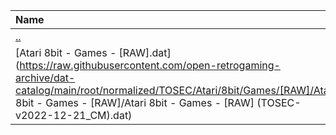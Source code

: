|Name|Size|
|:---|---:|
|[..](../index.html)|DIR|
|[Atari 8bit - Games - [RAW].dat](https://raw.githubusercontent.com/open-retrogaming-archive/dat-catalog/main/root/normalized/TOSEC/Atari/8bit/Games/[RAW]/Atari 8bit - Games - [RAW]/Atari 8bit - Games - [RAW] (TOSEC-v2022-12-21_CM).dat)|75198|
